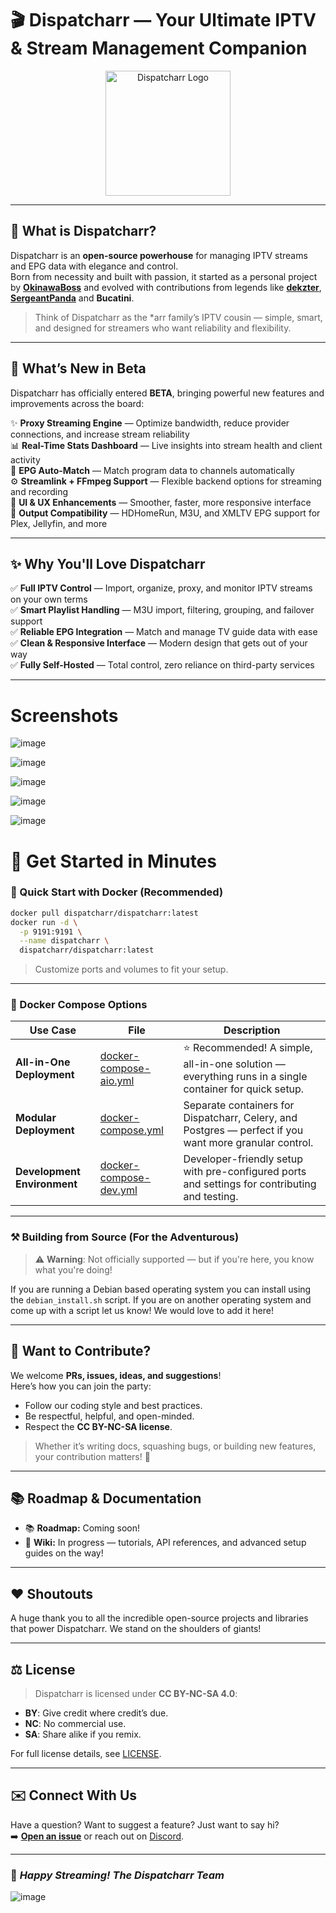 # 🎬 Dispatcharr — Your Ultimate IPTV & Stream Management Companion
<p align="center">
  <img src="https://raw.githubusercontent.com/Dispatcharr/Dispatcharr/refs/heads/main/frontend/src/images/logo.png" height="200" alt="Dispatcharr Logo" />
</p>

---

## 📖 What is Dispatcharr?

Dispatcharr is an **open-source powerhouse** for managing IPTV streams and EPG data with elegance and control.\
Born from necessity and built with passion, it started as a personal project by **[OkinawaBoss](https://github.com/OkinawaBoss)** and evolved with contributions from legends like **[dekzter](https://github.com/dekzter)**, **[SergeantPanda](https://github.com/SergeantPanda)** and **Bucatini**.

> Think of Dispatcharr as the \*arr family’s IPTV cousin — simple, smart, and designed for streamers who want reliability and flexibility.

---

## 🧪 What’s New in Beta

Dispatcharr has officially entered **BETA**, bringing powerful new features and improvements across the board:

✨ **Proxy Streaming Engine** — Optimize bandwidth, reduce provider connections, and increase stream reliability\
📊 **Real-Time Stats Dashboard** — Live insights into stream health and client activity\
🧠 **EPG Auto-Match** — Match program data to channels automatically\
⚙️ **Streamlink + FFmpeg Support** — Flexible backend options for streaming and recording\
🧼 **UI & UX Enhancements** — Smoother, faster, more responsive interface\
🛁 **Output Compatibility** — HDHomeRun, M3U, and XMLTV EPG support for Plex, Jellyfin, and more

---

## ✨ Why You'll Love Dispatcharr

✅ **Full IPTV Control** — Import, organize, proxy, and monitor IPTV streams on your own terms\
✅ **Smart Playlist Handling** — M3U import, filtering, grouping, and failover support\
✅ **Reliable EPG Integration** — Match and manage TV guide data with ease\
✅ **Clean & Responsive Interface** — Modern design that gets out of your way\
✅ **Fully Self-Hosted** — Total control, zero reliance on third-party services

---


# Screenshots

![image](https://github.com/user-attachments/assets/bf7bc40a-d0e6-4f9f-8029-65b27d4205f9)

![image](https://github.com/user-attachments/assets/0835fd92-f7dc-4773-bdb7-7f88fd2f882d)

![image](https://github.com/user-attachments/assets/710f2bc4-250f-4161-a6ed-44d5082a30c4)

![image](https://github.com/user-attachments/assets/68a38d78-8f61-4c27-88f8-c52ba93d460d)

![image](https://github.com/user-attachments/assets/63686b9a-6faf-43a3-ae7a-c9e10a216b5b)




# 🚀 Get Started in Minutes

### 🐳 Quick Start with Docker (Recommended)

```bash
docker pull dispatcharr/dispatcharr:latest
docker run -d \
  -p 9191:9191 \
  --name dispatcharr \
  dispatcharr/dispatcharr:latest
```

> Customize ports and volumes to fit your setup.

---

### 🐳 Docker Compose Options

| Use Case                    | File                                                    | Description                                                                                            |
| --------------------------- | ------------------------------------------------------- | ------------------------------------------------------------------------------------------------------ |
| **All-in-One Deployment**   | [docker-compose-aio.yml](docker/docker-compose-aio.yml) | ⭐ Recommended! A simple, all-in-one solution — everything runs in a single container for quick setup.  |
| **Modular Deployment**      | [docker-compose.yml](docker/docker-compose.yml)         | Separate containers for Dispatcharr, Celery, and Postgres — perfect if you want more granular control. |
| **Development Environment** | [docker-compose-dev.yml](docker/docker-compose-dev.yml) | Developer-friendly setup with pre-configured ports and settings for contributing and testing.          |

---

### ⚒️ Building from Source (For the Adventurous)

> ⚠️ **Warning**: Not officially supported — but if you're here, you know what you're doing!

If you are running a Debian based operating system you can install using the `debian_install.sh` script. If you are on another operating system and come up with a script let us know! We would love to add it here!

---

## 🤝 Want to Contribute?

We welcome **PRs, issues, ideas, and suggestions**!\
Here’s how you can join the party:

- Follow our coding style and best practices.
- Be respectful, helpful, and open-minded.
- Respect the **CC BY-NC-SA license**.

> Whether it’s writing docs, squashing bugs, or building new features, your contribution matters! 🙌

---

## 📚 Roadmap & Documentation

- 📚  **Roadmap:** Coming soon!
- 📖 **Wiki:** In progress — tutorials, API references, and advanced setup guides on the way!

---

## ❤️ Shoutouts

A huge thank you to all the incredible open-source projects and libraries that power Dispatcharr. We stand on the shoulders of giants!

---

## ⚖️ License

> Dispatcharr is licensed under **CC BY-NC-SA 4.0**:

- **BY**: Give credit where credit’s due.
- **NC**: No commercial use.
- **SA**: Share alike if you remix.

For full license details, see [LICENSE](https://creativecommons.org/licenses/by-nc-sa/4.0/).

---

## ✉️ Connect With Us

Have a question? Want to suggest a feature? Just want to say hi?\
➡️ **[Open an issue](https://github.com/Dispatcharr/Dispatcharr/issues)** or reach out on [Discord]( https://discord.gg/Sp45V5BcxU).

---

### 🚀 *Happy Streaming! The Dispatcharr Team*


![image](https://github.com/user-attachments/assets/1ccb7669-d054-4f97-ad05-9ecbbc35fe0f)
